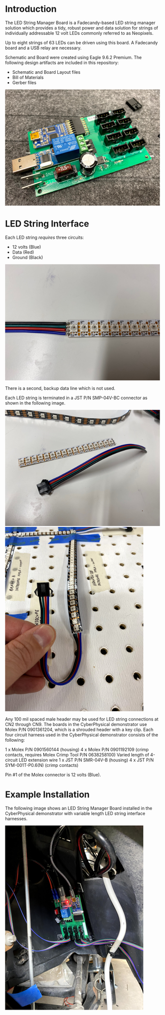# Introduction
The LED String Manager Board is a Fadecandy-based LED string manager solution which provides a tidy, robust power and data solution for strings of individually addressable 12 volt LEDs commonly referred to as Neopixels.

Up to eight strings of 63 LEDs can be driven using this board. A Fadecandy board and a USB relay are necessary.

Schematic and Board were created using Eagle 9.6.2 Premium. The following design artifacts are included in this repository:
- Schematic and Board Layout files
- Bill of Materials
- Gerber files

![Image of LED String Manager Board](LED_string_manager_board_small.png)

# LED String Interface
Each LED string _requires_ three circuits:
- 12 volts (Blue)
- Data (Red)
- Ground (Black)

![Image of LED String Circuits and Colors](LED_string_circuit_colors_small.png)

There is a second, backup data line which is not used.

Each LED string is terminated in a JST P/N SMP-04V-BC connector as shown in the following image.

![Image of LED String and JST Connector](LED_string_interface_harness_small.png)
![Image of LED String and JST Connector Installed](LED_string_interface_harness_installed_small.png)

Any 100 mil spaced male header may be used for LED string connections at CN2 through CN9. The boards in the CyberPhysical demonstrator use Molex P/N 0901361204, which is a shrouded header with a key clip. Each four circuit harness used in the CyberPhysical demonstrator consists of the following:

1 x Molex P/N 0901560144 (housing)
4 x Molex P/N 0901192109 (crimp contacts, requires Molex Crimp Tool P/N 0638258100)
Varied length of 4-circuit LED extension wire
1 x JST P/N SMR-04V-B (housing)
4 x JST P/N SYM-001T-P0.6(N) (crimp contacts)

Pin #1 of the Molex connector is 12 volts (Blue).

# Example Installation
The following image shows an LED String Manager Board installed in the CyberPhysical demonstrator with variable length LED string interface harnesses.

![Image of LED String Manager Board Installed](LED_manager_board_driver_front_wheel_well_small.png)